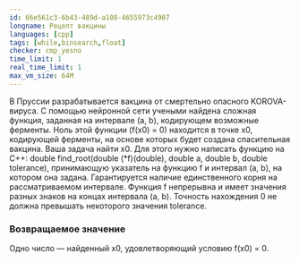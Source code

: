 ```yaml
---
id: 66e561c3-6b43-489d-a108-4655973c4907
longname: Рецепт вакцины
languages: [cpp]
tags: [while,binsearch,float]
checker: cmp_yesno
time_limit: 1
real_time_limit: 1
max_vm_size: 64M
---
```


В Пруссии разрабатывается вакцина от смертельно опасного KOROVA-вируса. C помощью нейронной сети учеными найдена сложная функция, заданная на интервале (a, b), кодирующем возможные ферменты. Ноль этой функции (f(x0) = 0) находится в точке x0, кодирующей ферменты, на основе которых будет создана спасительная вакцина.
Ваша задача найти x0. Для этого нужно написать функцию на C++:
double find_root(double (*f)(double), double a, double b, double tolerance),
принимающую указатель на функцию f и интервал (a, b), на котором она задана. Гарантируется наличие единственного корня на рассматриваемом интервале. Функция f непрерывна и имеет значения разных знаков на концах интервала (a, b). Точность нахождения 0 не должна превышать некоторого значения tolerance.



### Возвращаемое значение

Одно число — найденный x0, удовлетворяющий условию f(x0) = 0.

